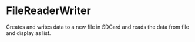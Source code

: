 FileReaderWriter
================

Creates and writes data to a new file in SDCard and reads the data from file and display as list.
